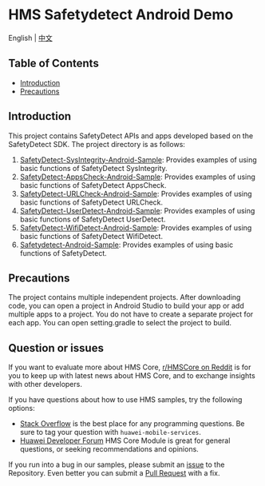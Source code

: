 # HMS Safetydetect Android Demo

English | [中文](https://github.com/HMS-Core/hms-safetydetect-demo-android/blob/master/README_ZH.md)

## Table of Contents

- [Introduction](https://github.com/HMS-Core/hms-safetydetect-demo-android/tree/master#introduction)
- [Precautions](https://github.com/HMS-Core/hms-safetydetect-demo-android/tree/master#precautions)

## Introduction

This project contains SafetyDetect APIs and apps developed based on the SafetyDetect SDK. The project directory is as follows:
1. [SafetyDetect-SysIntegrity-Android-Sample](https://github.com/HMS-Core/hms-safetydetect-demo-android/tree/master/SafetyDetect-SysIntegrity-Sample): Provides examples of using basic functions of SafetyDetect SysIntegrity.
2. [SafetyDetect-AppsCheck-Android-Sample](https://github.com/HMS-Core/hms-safetydetect-demo-android/tree/master/SafetyDetect-AppsCheck-Android-Sample): Provides examples of using basic functions of SafetyDetect AppsCheck.
3. [SafetyDetect-URLCheck-Android-Sample](https://github.com/HMS-Core/hms-safetydetect-demo-android/tree/master/SafetyDetect-URLCheck-Android-Sample): Provides examples of using basic functions of SafetyDetect URLCheck.
4. [SafetyDetect-UserDetect-Android-Sample](https://github.com/HMS-Core/hms-safetydetect-demo-android/tree/master/SafetyDetect-UserDetect-Sample): Provides examples of using basic functions of SafetyDetect UserDetect.
5. [SafetyDetect-WifiDetect-Android-Sample](https://github.com/HMS-Core/hms-safetydetect-demo-android/tree/master/SafetyDetect-WifiDetect-Android-Sample): Provides examples of using basic functions of SafetyDetect WifiDetect.
6. [Safetydetect-Android-Sample](https://github.com/HMS-Core/hms-safetydetect-demo-android/tree/master/safetydetect-android-sample): Provides examples of using basic functions of SafetyDetect.


## Precautions

The project contains multiple independent projects. After downloading code,
you can open a project in Android Studio to build your app or add multiple apps to a project.
You do not have to create a separate project for each app. You can open setting.gradle to select the project to build.

## Question or issues
If you want to evaluate more about HMS Core, [r/HMSCore on Reddit](https://www.reddit.com/r/HuaweiDevelopers/) is for you to keep up with latest news about HMS Core, and to exchange insights with other developers.

If you have questions about how to use HMS samples, try the following options:
- [Stack Overflow](https://stackoverflow.com/questions/tagged/huawei-mobile-services) is the best place for any programming questions. Be sure to tag your question with 
`huawei-mobile-services`.
- [Huawei Developer Forum](https://forums.developer.huawei.com/forumPortal/en/home?fid=0101187876626530001) HMS Core Module is great for general questions, or seeking recommendations and opinions.

If you run into a bug in our samples, please submit an [issue](https://github.com/HMS-Core/hms-safetydetect-demo-android/issues) to the Repository. Even better you can submit a [Pull Request](https://github.com/HMS-Core/hms-safetydetect-demo-android/pulls) with a fix.
